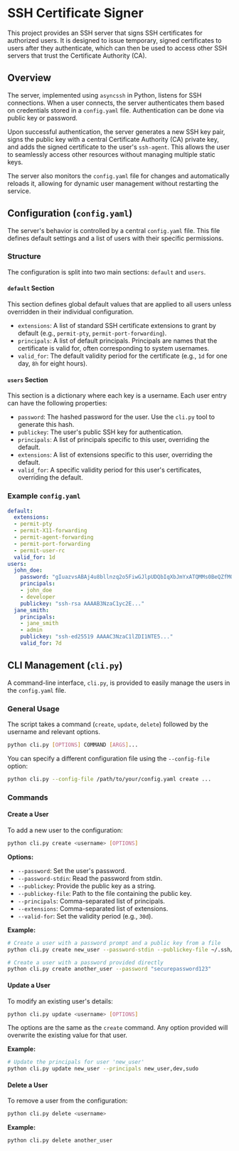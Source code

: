 # SSH Certificate Signer

This project provides an SSH server that signs SSH certificates for authorized users. It is designed to issue temporary, signed certificates to users after they authenticate, which can then be used to access other SSH servers that trust the Certificate Authority (CA).

## Overview

The server, implemented using `asyncssh` in Python, listens for SSH connections. When a user connects, the server authenticates them based on credentials stored in a `config.yaml` file. Authentication can be done via public key or password.

Upon successful authentication, the server generates a new SSH key pair, signs the public key with a central Certificate Authority (CA) private key, and adds the signed certificate to the user's `ssh-agent`. This allows the user to seamlessly access other resources without managing multiple static keys.

The server also monitors the `config.yaml` file for changes and automatically reloads it, allowing for dynamic user management without restarting the service.

## Configuration (`config.yaml`)

The server's behavior is controlled by a central `config.yaml` file. This file defines default settings and a list of users with their specific permissions.

### Structure

The configuration is split into two main sections: `default` and `users`.

#### `default` Section

This section defines global default values that are applied to all users unless overridden in their individual configuration.

- `extensions`: A list of standard SSH certificate extensions to grant by default (e.g., `permit-pty`, `permit-port-forwarding`).
- `principals`: A list of default principals. Principals are names that the certificate is valid for, often corresponding to system usernames.
- `valid_for`: The default validity period for the certificate (e.g., `1d` for one day, `8h` for eight hours).

#### `users` Section

This section is a dictionary where each key is a username. Each user entry can have the following properties:

- `password`: The hashed password for the user. Use the `cli.py` tool to generate this hash.
- `publickey`: The user's public SSH key for authentication.
- `principals`: A list of principals specific to this user, overriding the default.
- `extensions`: A list of extensions specific to this user, overriding the default.
- `valid_for`: A specific validity period for this user's certificates, overriding the default.

### Example `config.yaml`

```yaml
default:
  extensions:
  - permit-pty
  - permit-X11-forwarding
  - permit-agent-forwarding
  - permit-port-forwarding
  - permit-user-rc
  valid_for: 1d
users:
  john_doe:
    password: "gIuazvsABAj4u8bllnzq2o5FiwGJlpUDQbIqXbJmYxATQMMs0BeQZfMOzvLItB7rMbmQuIngOIfJA4Yx++lHO/BIaQ0yi41Ohi42h2B6ksk="
    principals:
    - john_doe
    - developer
    publickey: "ssh-rsa AAAAB3NzaC1yc2E..."
  jane_smith:
    principals:
    - jane_smith
    - admin
    publickey: "ssh-ed25519 AAAAC3NzaC1lZDI1NTE5..."
    valid_for: 7d
```

## CLI Management (`cli.py`)

A command-line interface, `cli.py`, is provided to easily manage the users in the `config.yaml` file.

### General Usage

The script takes a command (`create`, `update`, `delete`) followed by the username and relevant options.

```bash
python cli.py [OPTIONS] COMMAND [ARGS]...
```

You can specify a different configuration file using the `--config-file` option:

```bash
python cli.py --config-file /path/to/your/config.yaml create ...
```

### Commands

#### Create a User

To add a new user to the configuration:

```bash
python cli.py create <username> [OPTIONS]
```

**Options:**
- `--password`: Set the user's password.
- `--password-stdin`: Read the password from stdin.
- `--publickey`: Provide the public key as a string.
- `--publickey-file`: Path to the file containing the public key.
- `--principals`: Comma-separated list of principals.
- `--extensions`: Comma-separated list of extensions.
- `--valid-for`: Set the validity period (e.g., `30d`).

**Example:**
```bash
# Create a user with a password prompt and a public key from a file
python cli.py create new_user --password-stdin --publickey-file ~/.ssh/id_ed25519.pub --principals new_user,dev

# Create a user with a password provided directly
python cli.py create another_user --password "securepassword123"
```

#### Update a User

To modify an existing user's details:

```bash
python cli.py update <username> [OPTIONS]
```

The options are the same as the `create` command. Any option provided will overwrite the existing value for that user.

**Example:**
```bash
# Update the principals for user 'new_user'
python cli.py update new_user --principals new_user,dev,sudo
```

#### Delete a User

To remove a user from the configuration:

```bash
python cli.py delete <username>
```

**Example:**
```bash
python cli.py delete another_user
```
